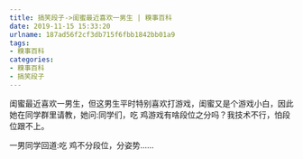 ```yaml
---
title: 搞笑段子->闺蜜最近喜欢一男生 | 糗事百科
date: 2019-11-15 15:33:20
urlname: 187ad56f2cf3db715f6fbb1842bb01a9
tags: 
- 糗事百科
categories:
- 糗事百科
- 搞笑段子
---
```

闺蜜最近喜欢一男生，但这男生平时特别喜欢打游戏，闺蜜又是个游戏小白，因此她在同学群里请教，她问:同学们，吃 鸡游戏有啥段位之分吗？我技术不行，怕段位跟不上。

一男同学回道:吃 鸡不分段位，分姿势……


